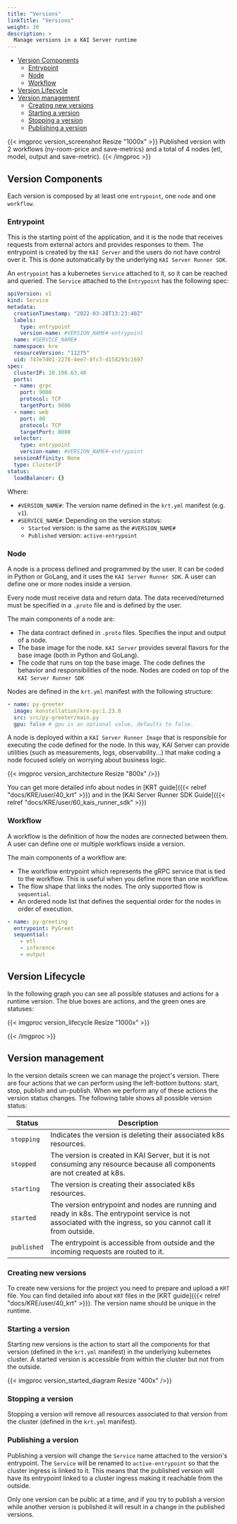 ```yaml
---
title: "Versions"
linkTitle: "Versions"
weight: 30
description: >
  Manage versions in a KAI Server runtime
---
```


- [Version Components](#version-components)
  - [Entrypoint](#entrypoint)
  - [Node](#node)
  - [Workflow](#workflow)
- [Version Lifecycle](#version-lifecycle)
- [Version management](#version-management)
  - [Creating new versions](#creating-new-versions)
  - [Starting a version](#starting-a-version)
  - [Stopping a version](#stopping-a-version)
  - [Publishing a version](#publishing-a-version)

{{< imgproc version_screenshot Resize "1000x" >}}
Published version with 2 workflows (ny-room-price and save-metrics) and a total of 4 nodes (etl, model, output and save-metric).
{{< /imgproc >}}

## Version Components

Each version is composed by at least one `entrypoint`, one `node` and one `workflow`.

### Entrypoint

This is the starting point of the application, and it is the node that receives requests from external actors and provides responses to them.
The entrypoint is created by the `KAI Server` and the users do not have control over it.
This is done automatically by the underlying `KAI Server Runner SDK`.

An `entrypoint` has a kubernetes `Service` attached to it, so it can be reached and queried. The `Service` attached to the `Entrypoint` has the following spec:

```yml
apiVersion: v1
kind: Service
metadata:
  creationTimestamp: "2022-03-28T13:23:40Z"
  labels:
    type: entrypoint
    version-name: #VERSION_NAME#-entrypoint
  name: #SERVICE_NAME#
  namespace: kre
  resourceVersion: "11275" 
  uid: 747e7d01-2278-4ee7-8fc7-d158293c1697 
spec:
  clusterIP: 10.108.63.40
  ports:
  - name: grpc
    port: 9000
    protocol: TCP
    targetPort: 9000
  - name: web
    port: 80
    protocol: TCP
    targetPort: 8080
  selector:
    type: entrypoint
    version-name: #VERSION_NAME#-entrypoint
  sessionAffinity: None
  type: ClusterIP
status:
  loadBalancer: {}   
```

Where:

- `#VERSION_NAME#`: The version name defined in the `krt.yml` manifest (e.g. `v1`).
- `#SERVICE_NAME#`: Depending on the version status:
  - `Started` version: is the same as the `#VERSION_NAME#`
  - `Published` version: `active-entrypoint`

### Node

A node is a process defined and programmed by the user. It can be coded in Python or GoLang, and it uses the `KAI Server Runner SDK`.
A user can define one or more nodes inside a version.

Every node must receive data and return data. The data received/returned must be specified in a `.proto` file and is defined by the user.

The main components of a node are:

- The data contract defined in `.proto` files. Specifies the input and output of a node.
- The base image for the node. `KAI Server` provides several flavors for the base image (both in Python and GoLang).
- The code that runs on top the base image. The code defines the behavior and responsibilities of the node. Nodes are coded on top of the `KAI Server Runner SDK`

Nodes are defined in the `krt.yml` manifest with the following structure:

```yml
- name: py-greeter
  image: konstellation/kre-py:1.23.0
  src: src/py-greeter/main.py
  gpu: false # gpu is an optional value, defaults to false.
```

A node is deployed within a `KAI Server Runner Image` that is responsible for executing the code defined for the node.
In this way, KAI Server can provide utilities (such as measurements, logs, observability...) that make coding a node focused solely on worrying about business logic.

{{< imgproc version_architecture Resize "800x" />}}

You can get more detailed info about nodes in [KRT guide]({{< relref "docs/KRE/user/40_krt" >}})
and in the [KAI Server Runner SDK Guide]({{< relref "docs/KRE/user/60_kais_runner_sdk" >}})

### Workflow

A workflow is the definition of how the nodes are connected between them.
A user can define one or multiple workflows inside a version.

The main components of a workflow are:

- The workflow entrypoint which represents the gRPC service that is tied to the workflow. This is useful when you define more than one workflow.
- The flow shape that links the nodes. The only supported flow is `sequential`.
- An ordered node list that defines the sequential order for the nodes in order of execution.

```yml
- name: py-greeting
  entrypoint: PyGreet
  sequential:
    - etl
    - inference
    - output
```

## Version Lifecycle

In the following graph you can see all possible statuses and actions for a runtime version.
The blue boxes are actions, and the green ones are statuses:

{{< imgproc version_lifecycle Resize "1000x" >}}

{{< /imgproc >}}

## Version management

In the version details screen we can manage the project's version.
There are four actions that we can perform using the left-bottom buttons: start, stop, publish and un-publish.
When we perform any of these actions the version status changes. The following table shows all possible version status:

| Status      | Description                                                                                                                                  |
| ----------- | -------------------------------------------------------------------------------------------------------------------------------------------- |
| `stopping`  | Indicates the version is deleting their associated k8s resources.                                                                            |
| `stopped`   | The version is created in KAI Server, but it is not consuming any resource because all components are not created at k8s.                            |
| `starting`  | The version is creating their associated k8s resources.                                                                                      |
| `started`   | The version entrypoint and nodes are running and ready in k8s. The entrypoint service is not associated with the ingress, so you cannot call it from outside. |
| `published` | The entrypoint is accessible from outside and the incoming requests are routed to it.                                                         |

### Creating new versions

To create new versions for the project you need to prepare and upload a `KRT` file. You can find detailed info about `KRT` files in the [KRT guide]({{< relref "docs/KRE/user/40_krt" >}}).
The version name should be unique in the runtime. 

### Starting a version

Starting new versions is the action to start all the components for that version (defined in the `krt.yml` manifest) in the underlying kubernetes cluster. A started version is accessible from within the cluster but not from the outside.

{{< imgproc version_started_diagram Resize "400x" />}}

### Stopping a version

Stopping a version will remove all resources associated to that version from the cluster (defined in the `krt.yml` manifest).

### Publishing a version

Publishing a version will change the `Service` name attached to the version's entrypoint. The `Service` will be renamed to `active-entrypoint` so that the cluster ingress is linked to it. This means that the published version will have its entrypoint linked to a cluster ingress making it reachable from the outside.

Only one version can be public at a time, and if you try to publish a version while another version is published it will result in a change in the published versions.
